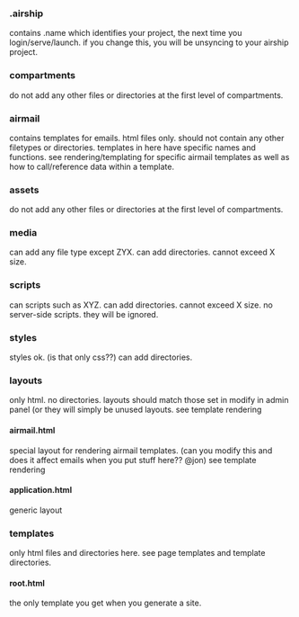 ### .airship
contains .name  which identifies your project, the next time you login/serve/launch. if you change this, you will be unsyncing to your airship project.

### compartments
do not add any other files or directories at the first level of compartments.

### airmail
contains templates for emails. html files only. should not contain any other filetypes or directories.
templates in here have specific names and functions.
see rendering/templating for specific airmail templates as well as how to call/reference data within a template.

### assets
do not add any other files or directories at the first level of compartments.

### media
can add any file type except ZYX. can add directories. cannot exceed X size.

### scripts
can scripts such as XYZ. can add directories. cannot exceed X size. no server-side scripts. they will be ignored.

### styles
styles ok. (is that only css??) can add directories. 

### layouts
only html. no directories. layouts should match those set in modify in admin panel (or they will simply be unused layouts. see template rendering

#### airmail.html
special layout for rendering airmail templates. (can you modify this and does it affect emails when you put stuff here?? @jon) see template rendering

#### application.html
generic layout

### templates
only html files and directories here. see page templates and template directories.

#### root.html
the only template you get when you generate a site.
